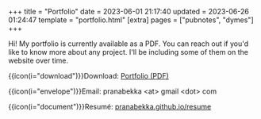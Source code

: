+++
title = "Portfolio"
date = 2023-06-01 21:17:40
updated = 2023-06-26 01:24:47
template = "portfolio.html"
[extra]
pages = ["pubnotes",
         "dymes"]
+++

Hi! My portfolio is currently available as a PDF.
You can reach out if you'd like to know more about any project.
I'll be including some of them on the website over time.

{{icon(i="download")}}Download: [Portfolio (PDF)](/pranabekka-portfolio-2023-06-23-public.pdf)

{{icon(i="envelope")}}Email: pranabekka &lt;at&gt; gmail &lt;dot&gt; com

{{icon(i="document")}}Resumé: [pranabekka.github.io/resume](/resume)

<!-- see "portfolio.html" template for "Online Projects" section -->
